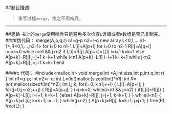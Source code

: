 ##题目描述:
>重写过程`merge`，使之不用哨兵，

-----
##思路
书上的`merge`使用哨兵只是避免多次检查`L`诉诸或者`R`数组是否已复制完。
####伪代码：
	merge(A,p,q,r)
		n1=q-p
		n2=r-q
		new array L<0,1,...,n1-1>,R<0,1,...,n2-1>
		for i=0 to n1-1
			L[i]=A[p+i]
		for i=0 to n2-1
			R[i]=A[q+i]
		i=j=k=0
		while i<n1 && j<n2
			if L[i]<R[j]
				A[p+k]=L[i]
				i=i+1
				k=k+1
			else
				A[p+k]=R[j]
				j=j+1
				k=k+1
		while i<n1
			A[p+k]=L[i]
			i=i+1
			k=k+1
		while j<n2
			A[p+k]=R[j]
			j=j+1
			k=k+1
	end

####c 代码：
	#include<malloc.h>
	void merge(int *A,int size,int p,int q,int r)
	{
		int n1=q-p;
		int n2=r-q;
		int *L=(int*)malloc(sizeof(int)*n1);
		int *R=(int*)malloc(sizeof(int)*n2);
		int i,j,k;
		for(i=0;i<n1;++i)
		{
			L[i]=A[p+i];
		}
		for(j=0;j<n2;++j)
		{
			R[j]=A[q+j];
		}
		i=j=k=0;
		while(i<n1 && j<n2)
		{
			if(L[i]<R[j])
			{
				A[p+k]=L[i];
				i=i+1;
				k=k+1;
			}else{
				A[p+k]=R[j];
				j=j+1;
				k=k+1;
			}
		}
		while(i<n1)
		{
			A[p+k]=L[i];
			k=k+1;
			i=i+1;
		}
		while(j<n2)
		{
			A[p+k]=R[j];
			k=k+1;
			j=j+1;
		}
		free(R);
		free(L);
	}